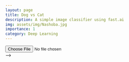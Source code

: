 ```yaml
---
layout: page
title: Dog vs Cat 
description: A simple image classifier using fast.ai 
img: assets/img/Nashoba.jpg
importance: 1
category: Deep Learning
---
```


<input id="photo" type="file">
<div id="results"></div>
<script>
  async function loaded(reader) {
    const response = await fetch('https://hf.space/embed/nessmaykerchen/catvsdogclassifier/+/api/predict', {
      method: "POST", body: JSON.stringify({ "data": [reader.result] }),
      headers: { "Content-Type": "application/json" }
    });
    const json = await response.json();
    const label = json['data'][0]['confidences'][0]['label'];
    results.innerHTML = `<br/><img src="${reader.result}" width="300"> <p>${label}</p>`
  }
  function read() {
    const reader = new FileReader();
    reader.addEventListener('load', () => loaded(reader))
    reader.readAsDataURL(photo.files[0]);
  }
  photo.addEventListener('input', read);
</script>


<!-- <script>
import { client } from "@gradio/client";

<!-- 
async function run() {

	const response_0 = await fetch("https://raw.githubusercontent.com/gradio-app/gradio/main/test/test_files/bus.png");
	const exampleImage = await response_0.blob();
						
	const app = await client("https://nessmaykerchen-catvsdogclassifier.hf.space/");
	const result = await app.predict("/predict", [
				exampleImage, 	// blob in 'img' Image component
	]);

	console.log(result?.data);
}

run();
</script> --> -->